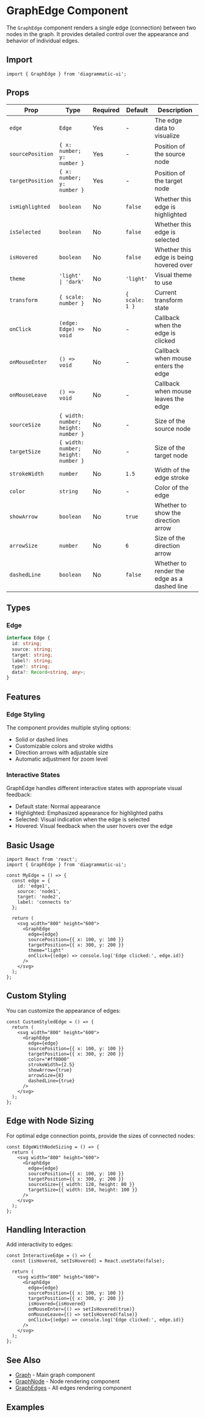 # GraphEdge Component

The `GraphEdge` component renders a single edge (connection) between two nodes in the graph. It provides detailed control over the appearance and behavior of individual edges.

## Import

```tsx
import { GraphEdge } from 'diagrammatic-ui';
```

## Props

| Prop | Type | Required | Default | Description |
|------|------|----------|---------|-------------|
| `edge` | `Edge` | Yes | - | The edge data to visualize |
| `sourcePosition` | `{ x: number; y: number }` | Yes | - | Position of the source node |
| `targetPosition` | `{ x: number; y: number }` | Yes | - | Position of the target node |
| `isHighlighted` | `boolean` | No | `false` | Whether this edge is highlighted |
| `isSelected` | `boolean` | No | `false` | Whether this edge is selected |
| `isHovered` | `boolean` | No | `false` | Whether this edge is being hovered over |
| `theme` | `'light' \| 'dark'` | No | `'light'` | Visual theme to use |
| `transform` | `{ scale: number }` | No | `{ scale: 1 }` | Current transform state |
| `onClick` | `(edge: Edge) => void` | No | - | Callback when the edge is clicked |
| `onMouseEnter` | `() => void` | No | - | Callback when mouse enters the edge |
| `onMouseLeave` | `() => void` | No | - | Callback when mouse leaves the edge |
| `sourceSize` | `{ width: number; height: number }` | No | - | Size of the source node |
| `targetSize` | `{ width: number; height: number }` | No | - | Size of the target node |
| `strokeWidth` | `number` | No | `1.5` | Width of the edge stroke |
| `color` | `string` | No | - | Color of the edge |
| `showArrow` | `boolean` | No | `true` | Whether to show the direction arrow |
| `arrowSize` | `number` | No | `6` | Size of the direction arrow |
| `dashedLine` | `boolean` | No | `false` | Whether to render the edge as a dashed line |

## Types

### Edge

```typescript
interface Edge {
  id: string;
  source: string;
  target: string;
  label?: string;
  type?: string;
  data?: Record<string, any>;
}
```

## Features

### Edge Styling

The component provides multiple styling options:
- Solid or dashed lines
- Customizable colors and stroke widths
- Direction arrows with adjustable size
- Automatic adjustment for zoom level

### Interactive States

GraphEdge handles different interactive states with appropriate visual feedback:
- Default state: Normal appearance
- Highlighted: Emphasized appearance for highlighted paths
- Selected: Visual indication when the edge is selected
- Hovered: Visual feedback when the user hovers over the edge

## Basic Usage

```tsx
import React from 'react';
import { GraphEdge } from 'diagrammatic-ui';

const MyEdge = () => {
  const edge = {
    id: 'edge1',
    source: 'node1',
    target: 'node2',
    label: 'connects to'
  };
  
  return (
    <svg width="800" height="600">
      <GraphEdge
        edge={edge}
        sourcePosition={{ x: 100, y: 100 }}
        targetPosition={{ x: 300, y: 200 }}
        theme="light"
        onClick={(edge) => console.log('Edge clicked:', edge.id)}
      />
    </svg>
  );
};
```

## Custom Styling

You can customize the appearance of edges:

```tsx
const CustomStyledEdge = () => {
  return (
    <svg width="800" height="600">
      <GraphEdge
        edge={edge}
        sourcePosition={{ x: 100, y: 100 }}
        targetPosition={{ x: 300, y: 200 }}
        color="#ff0000"
        strokeWidth={2.5}
        showArrow={true}
        arrowSize={8}
        dashedLine={true}
      />
    </svg>
  );
};
```

## Edge with Node Sizing

For optimal edge connection points, provide the sizes of connected nodes:

```tsx
const EdgeWithNodeSizing = () => {
  return (
    <svg width="800" height="600">
      <GraphEdge
        edge={edge}
        sourcePosition={{ x: 100, y: 100 }}
        targetPosition={{ x: 300, y: 200 }}
        sourceSize={{ width: 120, height: 80 }}
        targetSize={{ width: 150, height: 100 }}
      />
    </svg>
  );
};
```

## Handling Interaction

Add interactivity to edges:

```tsx
const InteractiveEdge = () => {
  const [isHovered, setIsHovered] = React.useState(false);
  
  return (
    <svg width="800" height="600">
      <GraphEdge
        edge={edge}
        sourcePosition={{ x: 100, y: 100 }}
        targetPosition={{ x: 300, y: 200 }}
        isHovered={isHovered}
        onMouseEnter={() => setIsHovered(true)}
        onMouseLeave={() => setIsHovered(false)}
        onClick={(edge) => console.log('Edge clicked:', edge.id)}
      />
    </svg>
  );
};
```

## See Also

- [Graph](./Graph.md) - Main graph component
- [GraphNode](./GraphNode.md) - Node rendering component
- [GraphEdges](./GraphEdges.md) - All edges rendering component

## Examples

<!-- TODO: Add screenshots or animated GIFs here showing different edge styles and interactions --> 